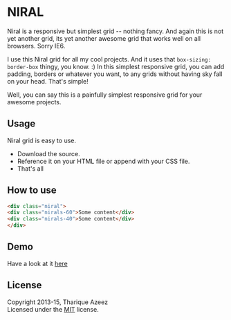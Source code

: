 
NIRAL
=====

Niral is a responsive but simplest grid -- nothing fancy. 
And again this is not yet another grid, its yet another awesome grid that works well on all browsers. Sorry IE6.

I use this Niral grid for all my cool projects. And it uses that ```box-sizing: border-box``` thingy, you know. :) In this simplest responsive grid, you can add padding, borders or whatever you want, to any grids without having sky fall on your head. That's simple!

Well, you can say this is a painfully simplest responsive grid for your awesome projects.

Usage
-----

Niral grid is easy to use.

* Download the source.
* Reference it on your HTML file or append with your CSS file.
* That's all

How to use
----------

```html
<div class="niral">
<div class="nirals-60">Some content</div>
<div class="nirals-40">Some content</div>
</div>
```

Demo
----

Have a look at it [here][niral]

License
-------

Copyright 2013-15, Tharique Azeez  
Licensed under the [MIT][mit] license.

[mit]: http://opensource.org/licenses/mit-license.php
[niral]: http://niram.org/niral

